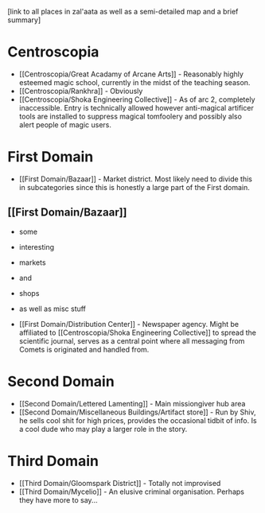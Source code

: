 [link to all places in zal'aata as well as a semi-detailed map and a brief summary]

# Centroscopia
- [[Centroscopia/Great Acadamy of Arcane Arts]] - Reasonably highly esteemed magic school, currently in the midst of the teaching season.
- [[Centroscopia/Rankhra]] - Obviously
- [[Centroscopia/Shoka Engineering Collective]] - As of arc 2, completely inaccessible. Entry is technically allowed however anti-magical artificer tools are installed to suppress magical tomfoolery and possibly also alert people of magic users.
# First Domain
- [[First Domain/Bazaar]] - Market district. Most likely need to divide this in subcategories since this is honestly a large part of the First domain.
## [[First Domain/Bazaar]]
- some
- interesting
- markets
- and
- shops
- as well as misc stuff

- [[First Domain/Distribution Center]] - Newspaper agency. Might be affiliated to [[Centroscopia/Shoka Engineering Collective]] to spread the scientific journal, serves as a central point where all messaging from Comets is originated and handled from. 
# Second Domain
- [[Second Domain/Lettered Lamenting]] - Main missiongiver hub area
- [[Second Domain/Miscellaneous Buildings/Artifact store]] - Run by Shiv, he sells cool shit for high prices, provides the occasional tidbit of info. Is a cool dude who may play a larger role in the story.
# Third Domain
- [[Third Domain/Gloomspark District]] - Totally not improvised
- [[Third Domain/Mycelio]] - An elusive criminal organisation. Perhaps they have more to say...